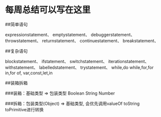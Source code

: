 # 每周总结可以写在这里

##简单语句

expressionstatement、
emptystatement、
debuggerstatement、
throwstatement、
returnstatement、
continuestatement、
breakstatement、

##复杂语句

blockstatement、
ifstatement、
switchstatement、
iterationstatement、
withstatement、
labelledstatement、
trystatement、
while,do while,for,for in,for of,  var,const,let,in


##装箱拆箱

###装箱：基础类型 => 包装类型 Boolean String Number

###拆箱：包装类型(Object) => 基础类型, 会优先调用valueOf toString toPrimitive进行转换